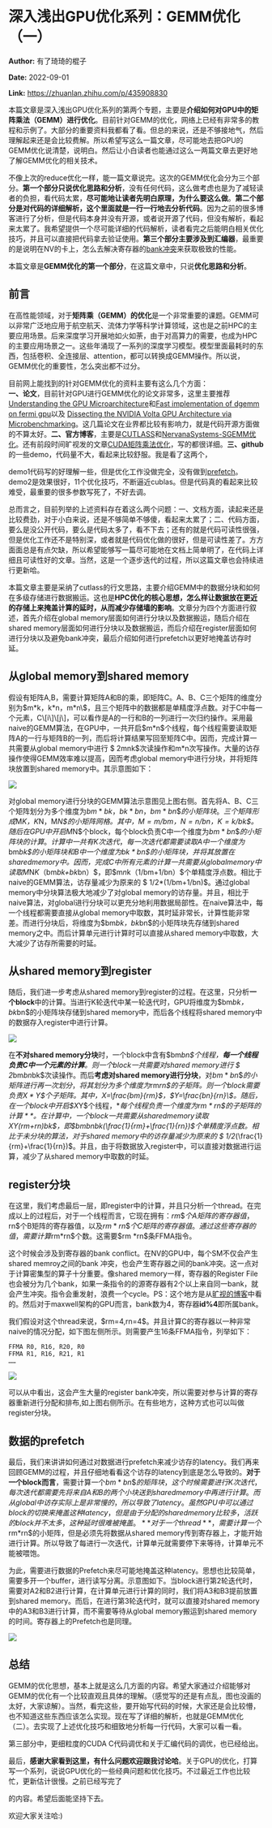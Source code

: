 # 深入浅出GPU优化系列：GEMM优化（一）

**Author:** 有了琦琦的棍子

**Date:** 2022-09-01

**Link:** https://zhuanlan.zhihu.com/p/435908830

本篇文章是深入浅出GPU优化系列的第两个专题，主要是**介绍如何对GPU中的矩阵乘法（GEMM）进行优化**。目前针对GEMM的优化，网络上已经有非常多的教程和示例了。大部分的重要资料我都看了看。但总的来说，还是不够接地气，然后理解起来还是会比较费解。所以希望写这么一篇文章，尽可能地去把GPU的GEMM优化说清楚，说明白。然后让小白读者也能通过这么一两篇文章去更好地了解GEMM优化的相关技术。

不像上次的reduce优化一样，能一篇文章说完。这次的GEMM优化会分为三个部分。**第一个部分只说优化思路和分析**，没有任何代码，这么做考虑也是为了减轻读者的负担，看代码太累，**尽可能地让读者先明白原理，为什么要这么做**。**第二个部分是对代码的详细解析，这个里面就是一行一行地去分析代码**。因为之前的很多博客进行了分析，但是代码本身并没有开源，或者说开源了代码，但没有解析，看起来太累了。我希望提供一个尽可能详细的代码解析，读者看完之后能明白相关优化技巧，并且可以直接把代码拿去验证使用。**第三个部分主要涉及到汇编器**，最重要的是说明在NV的卡上，怎么去解决寄存器的[bank冲突](https://zhida.zhihu.com/search?content_id=184998115&content_type=Article&match_order=1&q=bank%E5%86%B2%E7%AA%81&zhida_source=entity)来获取极致的性能。

本篇文章是**GEMM优化的第一个部分**，在这篇文章中，只说**优化思路和分析**。

## 前言

在高性能领域，对于**矩阵乘（GEMM）的优化**是一个非常重要的课题。GEMM可以非常广泛地应用于航空航天、流体力学等科学计算领域，这也是之前HPC的主要应用场景。后来深度学习开展地如火如荼，由于对高算力的需要，也成为HPC的主要应用场景之一。这些年涌现了一系列的深度学习模型。模型里面最耗时的东西，包括卷积、全连接层、attention，都可以转换成GEMM操作。所以说，GEMM优化的重要性，怎么突出都不过分。

目前网上能找到的针对GEMM优化的资料主要有这么几个方面：  
**一、论文**，目前针对GPU进行GEMM优化的论文非常多，这里主要推荐[Understanding the GPU Microarchitecture](https://link.zhihu.com/?target=https%3A//dl.acm.org/doi/10.1145/3018743.3018755)和[Fast implementation of dgemm on fermi gpu](https://link.zhihu.com/?target=https%3A//ieeexplore.ieee.org/document/6114452)以及 [Dissecting the NVIDIA Volta GPU Architecture via Microbenchmarking](https://link.zhihu.com/?target=https%3A//arxiv.org/abs/1804.06826)。这几篇论文在业界都比较有影响力，就是代码开源方面做的不算太好。**二、官方博客**，主要是[CUTLASS](https://link.zhihu.com/?target=https%3A//developer.nvidia.com/blog/cutlass-linear-algebra-cuda/)和[NervanaSystems-SGEMM优化](https://link.zhihu.com/?target=https%3A//github.com/NervanaSystems/maxas/wiki/SGEMM)。还有前段时间旷视发的文章[CUDA矩阵乘法优化](https://zhuanlan.zhihu.com/p/410278370)，写的都很详细。**三、github**的一些demo，代码量不大，看起来比较舒服。我是看了这两个，

[](https://link.zhihu.com/?target=https%3A//github.com/Cjkkkk/CUDA_gemm)

[](https://link.zhihu.com/?target=https%3A//github.com/yzhaiustc/Optimizing-SGEMM-on-NVIDIA-Turing-GPUs)

demo1代码写的好理解一些，但是优化工作没做完全，没有做到[prefetch](https://zhida.zhihu.com/search?content_id=184998115&content_type=Article&match_order=1&q=prefetch&zhida_source=entity)。demo2是效果很好，11个优化技巧，不断逼近cublas。但是代码真的看起来比较难受，最重要的很多参数写死了，不好去调。

总而言之，目前列举的上述资料存在着这么两个问题：一、文档方面，读起来还是比较费劲，对于小白来说，还是不够简单不够傻，看起来太累了；二、代码方面，要么是没公开代码，要么是代码太多了，看不下去；还有的就是代码可读性很强，但是优化工作还不是特别深，或者就是代码优化做的很好，但是可读性差了。方方面面总是有点欠缺，所以希望能够写一篇尽可能地在文档上简单明了，在代码上详细且可读性好的文章。当然，这是一个逐步迭代的过程，所以这篇文章也会持续进行更新哈。

本篇文章主要是采纳了cutlass的行文思路，主要介绍GEMM中的数据分块和如何在多级存储进行数据搬运。这也是**HPC优化的核心思想，怎么样让数据放在更近的存储上来掩盖计算的延时，从而减少存储墙的影响**。文章分为四个方面进行叙述，首先介绍在global memory层面如何进行分块以及数据搬运，随后介绍在shared memory层面如何进行分块以及数据搬运，而后介绍在register层面如何进行分块以及避免bank冲突，最后介绍如何进行prefetch以更好地掩盖访存时延。

## 从global memory到shared memory

假设有矩阵A,B，需要计算矩阵A和B的乘，即矩阵C。A、B、C三个矩阵的维度分别为$m*k，k*n，m*n\$，且三个矩阵中的数据都是单精度浮点数。对于C中每一个元素，C\[i\]\[j\]，可以看作是A的一行和B的一列进行一次归约操作。采用最naive的GEMM算法，在GPU中，一共开启$m*n\$个线程，每个线程需要读取矩阵A的一行与矩阵B的一列，而后将计算结果写回至矩阵C中。因而，完成计算一共需要从global memory中进行 $ 2mnk\$次读操作和m\*n次写操作。大量的访存操作使得GEMM效率难以提高，因而考虑global memory中进行分块，并将矩阵块放置到shared memory中。其示意图如下：

![](images/v2-33eeaaeb4298ee311e1b6e97fb9a3c84_1440w_465aebd0af77.jpg)

对global memory进行分块的GEMM算法示意图见上图右侧。首先将A、B、C三个矩阵划分为多个维度为$bm*bk，bk*bn，bm*bn\$的小矩阵块。三个矩阵形成$M*K，K*N，M*N\$的小矩阵网格。其中，$M=m/bm，N=n/bn，K=k/bk\$。随后在GPU中开启$M*N\$个block，每个block负责C中一个维度为$bm*bn\$的小矩阵块的计算。计算中一共有K次迭代，每一次迭代都需要读取A中一个维度为$bm*bk\$的小矩阵块和B中一个维度为$bk*bn\$的小矩阵块，并将其放置在shared memory中。因而，完成C中所有元素的计算一共需要从global memory中读取$M*N*K*（bm*bk+bk*bn）\$，即$m*n*k（1/bm+1/bn）\$个单精度浮点数。相比于naive的GEMM算法，访存量减少为原来的 $ 1/2*(1/bm+1/bn)\$。通过global memory中分块算法极大地减少了对global memory的访存量。并且，相比于naive算法，对global进行分块可以更充分地利用数据局部性。在naive算法中，每一个线程都需要直接从global memory中取数，其时延非常长，计算性能非常差。而进行分块后，将维度为$bm*bk，bk*bn\$的小矩阵块先存储到shared memory之中。而后计算单元进行计算时可以直接从shared memory中取数，大大减少了访存所需要的时延。

## 从shared memory到register

随后，我们进一步考虑从shared memory到register的过程。在这里，只分析**一个block**中的计算。当进行K轮迭代中某一轮迭代时，GPU将维度为$bm*bk，bk*bn\$的小矩阵块存储到shared memory中，而后各个线程将shared memory中的数据存入register中进行计算。

![](images/v2-09215423d4c157b13486945a37614319_1440w_3ae149eb3162.jpg)

在**不对shared memory分块**时，一个block中含有$bm*bn\$个线程，**每一个线程负责C中一个元素的计算**。则一个block一共需要对shared memory进行 $ 2*bm*bn*bk\$次读操作。而后**考虑对shared memory进行分块**，对$bm*bn\$的小矩阵进行再一次划分，将其划分为多个维度为$rm*rn\$的子矩阵。则一个block需要负责$X*Y\$个子矩阵。其中，$X=\frac{bm}{rm}\$，$Y=\frac{bn}{rn}\$。随后，在一个block中开启$X*Y\$个线程，**每个线程负责一个维度为$rm*rn\$的子矩阵的计算**。在计算中，一个block一共需要从shared memory读取$X*Y*(rm+rn)*bk\$，即$bm*bn*bk*(\frac{1}{rm}+\frac{1}{rn})\$个单精度浮点数。相比于未分块的算法，对于shared memory中的访存量减少为原来的 $ 1/2*(\frac{1}{rm}+\frac{1}{rn})\$。并且，由于将数据放入register中，可以直接对数据进行运算，减少了从shared memory中取数的时延。

## register分块

在这里，我们考虑最后一层，即register中的计算，并且只分析一个thread。在完成以上的过程后，对于一个线程而言，它现在拥有：$rm\$个A矩阵的寄存器值，$rn\$个B矩阵的寄存器值，以及$rm *rn\$个C矩阵的寄存器值。通过这些寄存器的值，需要计算$rm*rn\$个数。这需要$rm *rn\$条FFMA指令。

这个时候会涉及到寄存器的bank conflict。在NV的GPU中，每个SM不仅会产生shared memroy之间的bank 冲突，也会产生寄存器之间的bank冲突。这一点对于计算密集型的算子十分重要。像shared memory一样，寄存器的Register File也会被分为几个bank，如果一条指令的的源寄存器有2个以上来自同一bank，就会产生冲突。指令会重发射，浪费一个cycle。PS：这个地方是从[旷视的博客](https://zhuanlan.zhihu.com/p/410278370)中看的。然后对于maxwell架构的GPU而言，bank数为4，寄存器**id%4**即所属bank。

我们假设对这个thread来说，$rm=4,rn=4\$。并且计算C的寄存器以一种非常naive的情况分配，如下图左侧所示。则需要产生16条FFMA指令，列举如下：

```text
FFMA R0, R16, R20, R0
FFMA R1, R16, R21, R1
……
```

![](images/v2-3d88904ca149dd4cd563036771f87796_1440w_a07d6ecd9014.jpg)

可以从中看出，这会产生大量的register bank冲突，所以需要对参与计算的寄存器重新进行分配和排布,如上图右侧所示。在有些地方，这种方式也可以叫做register分块。

## 数据的prefetch

最后，我们来讲讲如何通过对数据进行prefetch来减少访存的latency。我们再来回顾GEMM的过程，并且仔细地看看这个访存的latency到底是怎么导致的。**对于一个block而言**，需要计算一个$bm*bn\$的矩阵块，这个时候需要进行K次迭代，每次迭代都需要先将来自A和B的两个小块送到shared memory中再进行计算。而从global中访存实际上是非常慢的，所以导致了latency。虽然GPU中可以通过block的切换来掩盖这种latency，但是由于分配的shared memory比较多，活跃的block并不太多，这种延时很难被掩盖。**对于一个thread**，需要计算一个$rm*rn\$的小矩阵，但是必须先将数据从shared memory传到寄存器上，才能开始进行计算。所以导致了每进行一次迭代，计算单元就需要停下来等待，计算单元不能被喂饱。

为此，需要进行数据的Prefetch来尽可能地掩盖这种latency。思想也比较简单，需要多开一个buffer，进行读写分离。示意图如下。当block进行第2轮迭代时，需要对A2和B2进行计算，在计算单元进行计算的同时，我们将A3和B3提前放置到shared memory。而后，在进行第3轮迭代时，就可以直接对shared memory中的A3和B3进行计算，而不需要等待从global memory搬运到shared memory的时间。寄存器上的Prefetch也是同理。

![](images/v2-bf58cbda60ee4eed6fcd03ca6a3fe35e_1440w_a3682e2255d1.jpg)

## 总结

GEMM的优化思想，基本上就是这么几方面的内容。希望大家通过介绍能够对GEMM的优化有一个比较直观且具体的理解。（感觉写的还是有点乱，图也没画的太好，大家谅解）。当然，看完这些，要开始写代码的时候，大家还是会比较懵，也不知道这些东西应该怎么实现。现在写了详细的解析，也就是GEMM优化（二）。去实现了上述优化技巧和细致地分析每一行代码，大家可以看一看。

[](https://zhuanlan.zhihu.com/p/442930482)

第三部分中，更细粒度的CUDA C代码调优和关于汇编代码的调优，也已经给出。

[](https://zhuanlan.zhihu.com/p/481600052)

最后，**感谢大家看到这里，有什么问题欢迎跟我讨论哈**。关于GPU的优化，打算写一个系列，说说GPU优化的一些经典问题和优化技巧。不过最近工作也比较忙，更新估计很慢。之前已经写完了

[](https://zhuanlan.zhihu.com/p/426978026)

的内容。希望后面能坚持下去。

欢迎大家关注哈:)